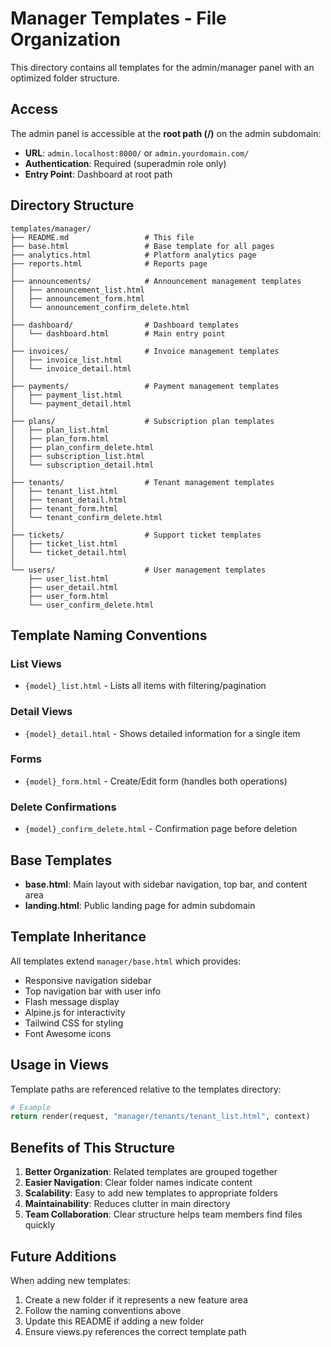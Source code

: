 # Manager Templates - File Organization

This directory contains all templates for the admin/manager panel with an optimized folder structure.

## Access

The admin panel is accessible at the **root path (/)** on the admin subdomain:
- **URL**: `admin.localhost:8000/` or `admin.yourdomain.com/`
- **Authentication**: Required (superadmin role only)
- **Entry Point**: Dashboard at root path

## Directory Structure

```
templates/manager/
├── README.md                 # This file
├── base.html                 # Base template for all pages
├── analytics.html            # Platform analytics page
├── reports.html              # Reports page
│
├── announcements/            # Announcement management templates
│   ├── announcement_list.html
│   ├── announcement_form.html
│   └── announcement_confirm_delete.html
│
├── dashboard/                # Dashboard templates
│   └── dashboard.html        # Main entry point
│
├── invoices/                 # Invoice management templates
│   ├── invoice_list.html
│   └── invoice_detail.html
│
├── payments/                 # Payment management templates
│   ├── payment_list.html
│   └── payment_detail.html
│
├── plans/                    # Subscription plan templates
│   ├── plan_list.html
│   ├── plan_form.html
│   ├── plan_confirm_delete.html
│   ├── subscription_list.html
│   └── subscription_detail.html
│
├── tenants/                  # Tenant management templates
│   ├── tenant_list.html
│   ├── tenant_detail.html
│   ├── tenant_form.html
│   └── tenant_confirm_delete.html
│
├── tickets/                  # Support ticket templates
│   ├── ticket_list.html
│   └── ticket_detail.html
│
└── users/                    # User management templates
    ├── user_list.html
    ├── user_detail.html
    ├── user_form.html
    └── user_confirm_delete.html
```

## Template Naming Conventions

### List Views
- `{model}_list.html` - Lists all items with filtering/pagination

### Detail Views
- `{model}_detail.html` - Shows detailed information for a single item

### Forms
- `{model}_form.html` - Create/Edit form (handles both operations)

### Delete Confirmations
- `{model}_confirm_delete.html` - Confirmation page before deletion

## Base Templates

- **base.html**: Main layout with sidebar navigation, top bar, and content area
- **landing.html**: Public landing page for admin subdomain

## Template Inheritance

All templates extend `manager/base.html` which provides:
- Responsive navigation sidebar
- Top navigation bar with user info
- Flash message display
- Alpine.js for interactivity
- Tailwind CSS for styling
- Font Awesome icons

## Usage in Views

Template paths are referenced relative to the templates directory:

```python
# Example
return render(request, "manager/tenants/tenant_list.html", context)
```

## Benefits of This Structure

1. **Better Organization**: Related templates are grouped together
2. **Easier Navigation**: Clear folder names indicate content
3. **Scalability**: Easy to add new templates to appropriate folders
4. **Maintainability**: Reduces clutter in main directory
5. **Team Collaboration**: Clear structure helps team members find files quickly

## Future Additions

When adding new templates:
1. Create a new folder if it represents a new feature area
2. Follow the naming conventions above
3. Update this README if adding a new folder
4. Ensure views.py references the correct template path
